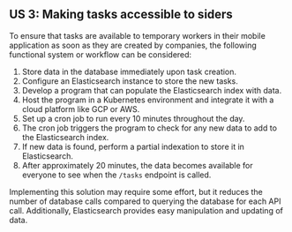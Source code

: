 ## US 3: Making tasks accessible to siders

To ensure that tasks are available to temporary workers in their mobile application as soon as they are created by companies, the following functional system or workflow can be considered:

1. Store data in the database immediately upon task creation.
2. Configure an Elasticsearch instance to store the new tasks.
3. Develop a program that can populate the Elasticsearch index with data.
4. Host the program in a Kubernetes environment and integrate it with a cloud platform like GCP or AWS.
5. Set up a cron job to run every 10 minutes throughout the day.
6. The cron job triggers the program to check for any new data to add to the Elasticsearch index.
7. If new data is found, perform a partial indexation to store it in Elasticsearch.
8. After approximately 20 minutes, the data becomes available for everyone to see when the `/tasks` endpoint is called.

Implementing this solution may require some effort, but it reduces the number of database calls compared to querying the database for each API call. Additionally, Elasticsearch provides easy manipulation and updating of data.


